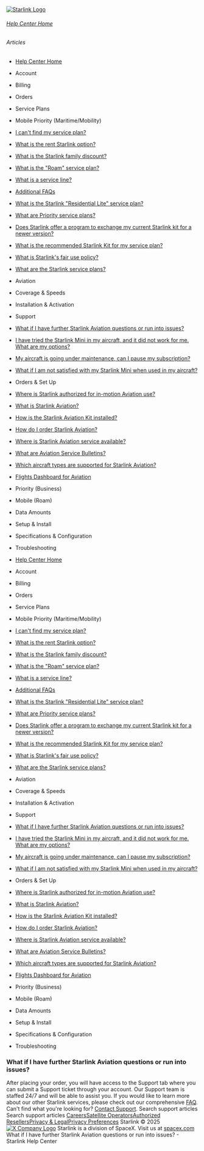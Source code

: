 [![Starlink Logo](https://www.starlink.com/_next/image?url=%2Fassets%2Fimages%2Flogo%2Flogo_white.png&w=3840&q=75)](https://www.starlink.com/support/article/<https:/www.starlink.com/>)
###### [Help Center Home](https://www.starlink.com/support/article/</support>)
###### Articles
  * [Help Center Home](https://www.starlink.com/support/article/</support>)
  * Account
  * Billing
  * Orders
  * Service Plans
  * Mobile Priority (Maritime/Mobility)
  * [I can't find my service plan?](https://www.starlink.com/support/article/</support/article/4d246c2a-909c-c0c6-b426-9eff74d2ef06>)
  * [What is the rent Starlink option?](https://www.starlink.com/support/article/</support/article/ea2cca85-c95d-595b-06e6-4882ebe915df>)
  * [What is the Starlink family discount?](https://www.starlink.com/support/article/</support/article/0cfacb70-1304-f3f7-a593-fc4ecdc0de3d>)
  * [What is the "Roam" service plan?](https://www.starlink.com/support/article/</support/article/dd5b43b5-20e1-b29b-2d7d-a7ffd0541988>)
  * [What is a service line? ](https://www.starlink.com/support/article/</support/article/73d2cf51-aff4-772b-1358-6f1602b08dac>)
  * [Additional FAQs](https://www.starlink.com/support/article/</support/article/e618e770-585c-a025-f06c-ac7440ff929f>)
  * [What is the Starlink "Residential Lite" service plan?](https://www.starlink.com/support/article/</support/article/6e0a6781-d9e6-8cc1-153e-763daa011f9a>)
  * [What are Priority service plans?](https://www.starlink.com/support/article/</support/article/1124df77-fdec-91e7-bed9-ba489cffda25>)
  * [Does Starlink offer a program to exchange my current Starlink kit for a newer version?](https://www.starlink.com/support/article/</support/article/9d81c10c-475e-9277-6472-f13442775786>)
  * [What is the recommended Starlink Kit for my service plan?](https://www.starlink.com/support/article/</support/article/a21b626a-31bd-0573-403d-b2891803df6c>)
  * [What is Starlink's fair use policy?](https://www.starlink.com/support/article/</support/article/f495d8c6-adb6-970d-e9fa-34fd21d32a5a>)
  * [What are the Starlink service plans?](https://www.starlink.com/support/article/</support/article/c977d85e-ae57-e59c-6051-5689fb7a9cd7>)
  * Aviation
  * Coverage & Speeds 
  * Installation & Activation
  * Support
  * [What if I have further Starlink Aviation questions or run into issues?](https://www.starlink.com/support/article/</support/article/a8bc2042-745e-c9b8-4c0d-9ae469038381>)
  * [I have tried the Starlink Mini in my aircraft, and it did not work for me. What are my options? ](https://www.starlink.com/support/article/</support/article/723f1ec1-8d27-e7d9-818f-99ba1c10ca24>)
  * [My aircraft is going under maintenance, can I pause my subscription? ](https://www.starlink.com/support/article/</support/article/c6bcc340-9ee6-c49d-61c1-a91b6172c576>)
  * [What if I am not satisfied with my Starlink Mini when used in my aircraft? ](https://www.starlink.com/support/article/</support/article/8445e3e8-18f5-17d9-1e9d-2c4617487cf0>)
  * Orders & Set Up
  * [Where is Starlink authorized for in-motion Aviation use?](https://www.starlink.com/support/article/</support/article/5e433e52-5583-6c37-81a4-426a6478d49c>)
  * [What is Starlink Aviation?](https://www.starlink.com/support/article/</support/article/da6ca363-da23-c9dc-88ff-db89ffa72b23>)
  * [How is the Starlink Aviation Kit installed? ](https://www.starlink.com/support/article/</support/article/e9864feb-7b7d-c393-7de6-18f64b24dc84>)
  * [How do I order Starlink Aviation? ](https://www.starlink.com/support/article/</support/article/8fb84a4f-7e63-a7f2-4be3-61a533801693>)
  * [Where is Starlink Aviation service available?](https://www.starlink.com/support/article/</support/article/bc134ccc-57ee-c44d-8b90-e8cbc9a44865>)
  * [What are Aviation Service Bulletins?](https://www.starlink.com/support/article/</support/article/77f63aa0-2758-dfa9-9ab8-b8a1f84989a9>)
  * [Which aircraft types are supported for Starlink Aviation?](https://www.starlink.com/support/article/</support/article/9c43bea7-0645-5854-6842-dabb0def8a94>)
  * [Flights Dashboard for Aviation](https://www.starlink.com/support/article/</support/article/38c937c1-b27e-1984-4c65-1508dbaabea8>)
  * Priority (Business)
  * Mobile (Roam)
  * Data Amounts
  * Setup & Install
  * Specifications & Configuration
  * Troubleshooting


  * [Help Center Home](https://www.starlink.com/support/article/</support>)
  * Account
  * Billing
  * Orders
  * Service Plans
  * Mobile Priority (Maritime/Mobility)
  * [I can't find my service plan?](https://www.starlink.com/support/article/</support/article/4d246c2a-909c-c0c6-b426-9eff74d2ef06>)
  * [What is the rent Starlink option?](https://www.starlink.com/support/article/</support/article/ea2cca85-c95d-595b-06e6-4882ebe915df>)
  * [What is the Starlink family discount?](https://www.starlink.com/support/article/</support/article/0cfacb70-1304-f3f7-a593-fc4ecdc0de3d>)
  * [What is the "Roam" service plan?](https://www.starlink.com/support/article/</support/article/dd5b43b5-20e1-b29b-2d7d-a7ffd0541988>)
  * [What is a service line? ](https://www.starlink.com/support/article/</support/article/73d2cf51-aff4-772b-1358-6f1602b08dac>)
  * [Additional FAQs](https://www.starlink.com/support/article/</support/article/e618e770-585c-a025-f06c-ac7440ff929f>)
  * [What is the Starlink "Residential Lite" service plan?](https://www.starlink.com/support/article/</support/article/6e0a6781-d9e6-8cc1-153e-763daa011f9a>)
  * [What are Priority service plans?](https://www.starlink.com/support/article/</support/article/1124df77-fdec-91e7-bed9-ba489cffda25>)
  * [Does Starlink offer a program to exchange my current Starlink kit for a newer version?](https://www.starlink.com/support/article/</support/article/9d81c10c-475e-9277-6472-f13442775786>)
  * [What is the recommended Starlink Kit for my service plan?](https://www.starlink.com/support/article/</support/article/a21b626a-31bd-0573-403d-b2891803df6c>)
  * [What is Starlink's fair use policy?](https://www.starlink.com/support/article/</support/article/f495d8c6-adb6-970d-e9fa-34fd21d32a5a>)
  * [What are the Starlink service plans?](https://www.starlink.com/support/article/</support/article/c977d85e-ae57-e59c-6051-5689fb7a9cd7>)
  * Aviation
  * Coverage & Speeds 
  * Installation & Activation
  * Support
  * [What if I have further Starlink Aviation questions or run into issues?](https://www.starlink.com/support/article/</support/article/a8bc2042-745e-c9b8-4c0d-9ae469038381>)
  * [I have tried the Starlink Mini in my aircraft, and it did not work for me. What are my options? ](https://www.starlink.com/support/article/</support/article/723f1ec1-8d27-e7d9-818f-99ba1c10ca24>)
  * [My aircraft is going under maintenance, can I pause my subscription? ](https://www.starlink.com/support/article/</support/article/c6bcc340-9ee6-c49d-61c1-a91b6172c576>)
  * [What if I am not satisfied with my Starlink Mini when used in my aircraft? ](https://www.starlink.com/support/article/</support/article/8445e3e8-18f5-17d9-1e9d-2c4617487cf0>)
  * Orders & Set Up
  * [Where is Starlink authorized for in-motion Aviation use?](https://www.starlink.com/support/article/</support/article/5e433e52-5583-6c37-81a4-426a6478d49c>)
  * [What is Starlink Aviation?](https://www.starlink.com/support/article/</support/article/da6ca363-da23-c9dc-88ff-db89ffa72b23>)
  * [How is the Starlink Aviation Kit installed? ](https://www.starlink.com/support/article/</support/article/e9864feb-7b7d-c393-7de6-18f64b24dc84>)
  * [How do I order Starlink Aviation? ](https://www.starlink.com/support/article/</support/article/8fb84a4f-7e63-a7f2-4be3-61a533801693>)
  * [Where is Starlink Aviation service available?](https://www.starlink.com/support/article/</support/article/bc134ccc-57ee-c44d-8b90-e8cbc9a44865>)
  * [What are Aviation Service Bulletins?](https://www.starlink.com/support/article/</support/article/77f63aa0-2758-dfa9-9ab8-b8a1f84989a9>)
  * [Which aircraft types are supported for Starlink Aviation?](https://www.starlink.com/support/article/</support/article/9c43bea7-0645-5854-6842-dabb0def8a94>)
  * [Flights Dashboard for Aviation](https://www.starlink.com/support/article/</support/article/38c937c1-b27e-1984-4c65-1508dbaabea8>)
  * Priority (Business)
  * Mobile (Roam)
  * Data Amounts
  * Setup & Install
  * Specifications & Configuration
  * Troubleshooting


### What if I have further Starlink Aviation questions or run into issues?
After placing your order, you will have access to the Support tab where you can submit a Support ticket through your account. Our Support team is staffed 24/7 and will be able to assist you.
If you would like to learn more about our other Starlink services, please check out our comprehensive [FAQ](https://www.starlink.com/support/article/<https:/www.starlink.com/support/article/2ac9f147-2938-d97b-5a39-bd1fc7f6fa10>).
Can't find what you're looking for? [Contact Support](https://www.starlink.com/support/article/</support/tickets?sourceType=web_article_help_center&sourceValue=a8bc2042-745e-c9b8-4c0d-9ae469038381>).
Search support articles
Search support articles
[Careers](https://www.starlink.com/support/article/<https:/www.spacex.com/careers>)[Satellite Operators](https://www.starlink.com/support/article/<https:/starlink.com/satellite-operators>)[Authorized Resellers](https://www.starlink.com/support/article/<https:/starlink.com/resellers>)[Privacy & Legal](https://www.starlink.com/support/article/<https:/starlink.com/legal>)[Privacy Preferences](https://www.starlink.com/support/article/<>)
Starlink © 2025
[![X Company Logo](https://www.starlink.com/assets/images/icons/x-logo.svg)](https://www.starlink.com/support/article/<https:/twitter.com/Starlink>)
Starlink is a division of SpaceX. Visit us at [spacex.com](https://www.starlink.com/support/article/<https:/www.spacex.com/>)
What if I have further Starlink Aviation questions or run into issues? - Starlink Help Center
